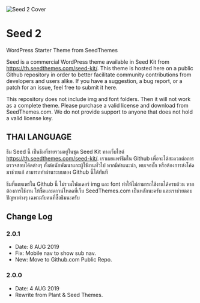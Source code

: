 ![Seed 2 Cover](https://seedcdn.com/i/seed2-cover.jpg)

# Seed 2

WordPress Starter Theme from SeedThemes

Seed is a commercial WordPress theme available in Seed Kit from https://th.seedthemes.com/seed-kit/. This theme is hosted here on a public Github repository in order to better facilitate community contributions from developers and users alike. If you have a suggestion, a bug report, or a patch for an issue, feel free to submit it here.

This repository does not include img and font folders. Then it will not work as a complete theme. Please purchase a valid license and download from SeedThemes.com. We do not provide support to anyone that does not hold a valid license key.

## THAI LANGUAGE

ธีม Seed นี้ เป็นธีมที่ขายรวมอยู่ในชุด Seed Kit ทางเว็บไซต์ https://th.seedthemes.com/seed-kit/. เราเผยแพร่ธีมใน Github เพื่อจะได้สะดวกต่อการตรวจสอบโค้ดต่างๆ ทั้งต่อนักพัฒนาและผู้ใช้่งานทั่วไป หากมีคำแนะนำ, พบเจอบั๊ก หรือต้องการส่งโค้ดมาช่วยแก้ สามารถทำผ่านระบบของ Github นี้ได้ทันที

ธีมที่เผยแพร่ใน Github นี้ ไม่รวมโฟลเดอร์ img และ font ทำให้ไม่สามารถใช้งานได้ครบถ้วน หากต้องการใช้งาน ให้ซื้อและดาวน์โหลดที่เว็บ SeedThemes.com เป็นหลักนะครับ และเราช่วยตอบปัญหาต่างๆ เฉพาะกับคนที่ซื้อธีมนะครับ

## Change Log

### 2.0.1

-   Date: 8 AUG 2019
-   Fix: Mobile nav to show sub nav.
-   New: Move to Github.com Public Repo.

### 2.0.0

-   Date: 4 AUG 2019
-   Rewrite from Plant & Seed Themes.
